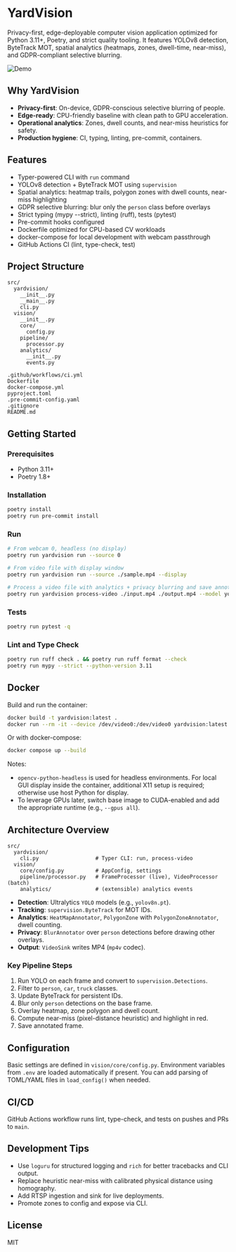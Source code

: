 # YardVision

Privacy-first, edge-deployable computer vision application optimized for Python 3.11+, Poetry, and strict quality tooling. It features YOLOv8 detection, ByteTrack MOT, spatial analytics (heatmaps, zones, dwell-time, near-miss), and GDPR-compliant selective blurring.

![Demo](demo.gif)

## Why YardVision

- **Privacy-first**: On-device, GDPR-conscious selective blurring of people.
- **Edge-ready**: CPU-friendly baseline with clean path to GPU acceleration.
- **Operational analytics**: Zones, dwell counts, and near-miss heuristics for safety.
- **Production hygiene**: CI, typing, linting, pre-commit, containers.

## Features

- Typer-powered CLI with `run` command
- YOLOv8 detection + ByteTrack MOT using `supervision`
- Spatial analytics: heatmap trails, polygon zones with dwell counts, near-miss highlighting
- GDPR selective blurring: blur only the `person` class before overlays
- Strict typing (mypy --strict), linting (ruff), tests (pytest)
- Pre-commit hooks configured
- Dockerfile optimized for CPU-based CV workloads
- docker-compose for local development with webcam passthrough
- GitHub Actions CI (lint, type-check, test)

## Project Structure

```
src/
  yardvision/
    __init__.py
    __main__.py
    cli.py
  vision/
    __init__.py
    core/
      config.py
    pipeline/
      processor.py
    analytics/
      __init__.py
      events.py

.github/workflows/ci.yml
Dockerfile
docker-compose.yml
pyproject.toml
.pre-commit-config.yaml
.gitignore
README.md
```

## Getting Started

### Prerequisites

- Python 3.11+
- Poetry 1.8+

### Installation

```bash
poetry install
poetry run pre-commit install
```

### Run

```bash
# From webcam 0, headless (no display)
poetry run yardvision run --source 0

# From video file with display window
poetry run yardvision run --source ./sample.mp4 --display

# Process a video file with analytics + privacy blurring and save annotated output
poetry run yardvision process-video ./input.mp4 ./output.mp4 --model yolov8n.pt
```

### Tests

```bash
poetry run pytest -q
```

### Lint and Type Check

```bash
poetry run ruff check . && poetry run ruff format --check
poetry run mypy --strict --python-version 3.11
```

## Docker

Build and run the container:

```bash
docker build -t yardvision:latest .
docker run --rm -it --device /dev/video0:/dev/video0 yardvision:latest run --source 0
```

Or with docker-compose:

```bash
docker compose up --build
```

Notes:
- `opencv-python-headless` is used for headless environments. For local GUI display inside the container, additional X11 setup is required; otherwise use host Python for display.
- To leverage GPUs later, switch base image to CUDA-enabled and add the appropriate runtime (e.g., `--gpus all`).

## Architecture Overview

```
src/
  yardvision/
    cli.py                  # Typer CLI: run, process-video
  vision/
    core/config.py          # AppConfig, settings
    pipeline/processor.py   # FrameProcessor (live), VideoProcessor (batch)
    analytics/              # (extensible) analytics events
```

- **Detection**: Ultralytics `YOLO` models (e.g., `yolov8n.pt`).
- **Tracking**: `supervision.ByteTrack` for MOT IDs.
- **Analytics**: `HeatMapAnnotator`, `PolygonZone` with `PolygonZoneAnnotator`, dwell counting.
- **Privacy**: `BlurAnnotator` over `person` detections before drawing other overlays.
- **Output**: `VideoSink` writes MP4 (`mp4v` codec).

### Key Pipeline Steps

1) Run YOLO on each frame and convert to `supervision.Detections`.
2) Filter to `person`, `car`, `truck` classes.
3) Update ByteTrack for persistent IDs.
4) Blur only `person` detections on the base frame.
5) Overlay heatmap, zone polygon and dwell count.
6) Compute near-miss (pixel-distance heuristic) and highlight in red.
7) Save annotated frame.

## Configuration

Basic settings are defined in `vision/core/config.py`. Environment variables from `.env` are loaded automatically if present. You can add parsing of TOML/YAML files in `load_config()` when needed.

## CI/CD

GitHub Actions workflow runs lint, type-check, and tests on pushes and PRs to `main`.

## Development Tips

- Use `loguru` for structured logging and `rich` for better tracebacks and CLI output.
- Replace heuristic near-miss with calibrated physical distance using homography.
- Add RTSP ingestion and sink for live deployments.
- Promote zones to config and expose via CLI.

## License

MIT

